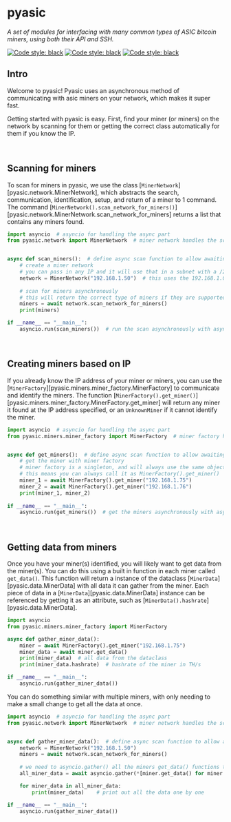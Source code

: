 # pyasic
*A set of modules for interfacing with many common types of ASIC bitcoin miners, using both their API and SSH.*

[![Code style: black](https://img.shields.io/badge/code%20style-black-000000.svg)](https://github.com/psf/black)
[![Code style: black](https://img.shields.io/pypi/v/pyasic.svg)](https://pypi.org/project/pyasic/)
[![Code style: black](https://img.shields.io/pypi/pyversions/pyasic.svg)](https://pypi.org/project/pyasic/)

## Intro
Welcome to pyasic!  Pyasic uses an asynchronous method of communicating with asic miners on your network, which makes it super fast.

Getting started with pyasic is easy.  First, find your miner (or miners) on the network by scanning for them or getting the correct class automatically for them if you know the IP.

<br>

## Scanning for miners
To scan for miners in pyasic, we use the class [`MinerNetwork`][pyasic.network.MinerNetwork], which abstracts the search, communication, identification, setup, and return of a miner to 1 command.
The command [`MinerNetwork().scan_network_for_miners()`][pyasic.network.MinerNetwork.scan_network_for_miners] returns a list that contains any miners found.
```python
import asyncio  # asyncio for handling the async part
from pyasic.network import MinerNetwork  # miner network handles the scanning


async def scan_miners():  # define async scan function to allow awaiting
    # create a miner network
    # you can pass in any IP and it will use that in a subnet with a /24 mask (255 IPs).
    network = MinerNetwork("192.168.1.50")  # this uses the 192.168.1.0-255 network
    
    # scan for miners asynchronously
    # this will return the correct type of miners if they are supported with all functionality.
    miners = await network.scan_network_for_miners()
    print(miners)

if __name__ == "__main__": 
    asyncio.run(scan_miners())  # run the scan asynchronously with asyncio.run()
```

<br>

## Creating miners based on IP
If you already know the IP address of your miner or miners, you can use the [`MinerFactory`][pyasic.miners.miner_factory.MinerFactory] to communicate and identify the miners.
The function [`MinerFactory().get_miner()`][pyasic.miners.miner_factory.MinerFactory.get_miner] will return any miner it found at the IP address specified, or an `UnknownMiner` if it cannot identify the miner.
```python
import asyncio  # asyncio for handling the async part
from pyasic.miners.miner_factory import MinerFactory  # miner factory handles miners creation


async def get_miners():  # define async scan function to allow awaiting
    # get the miner with miner factory
    # miner factory is a singleton, and will always use the same object and cache
    # this means you can always call it as MinerFactory().get_miner()
    miner_1 = await MinerFactory().get_miner("192.168.1.75")
    miner_2 = await MinerFactory().get_miner("192.168.1.76")
    print(miner_1, miner_2)
    
if __name__ == "__main__": 
    asyncio.run(get_miners())  # get the miners asynchronously with asyncio.run()
```

<br>

## Getting data from miners

Once you have your miner(s) identified, you will likely want to get data from the miner(s).  You can do this using a built in function in each miner called `get_data()`.
This function will return a instance of the dataclass [`MinerData`][pyasic.data.MinerData] with all data it can gather from the miner.
Each piece of data in a [`MinerData`][pyasic.data.MinerData] instance can be referenced by getting it as an attribute, such as [`MinerData().hashrate`][pyasic.data.MinerData].
```python
import asyncio
from pyasic.miners.miner_factory import MinerFactory

async def gather_miner_data():
    miner = await MinerFactory().get_miner("192.168.1.75")
    miner_data = await miner.get_data()
    print(miner_data)  # all data from the dataclass
    print(miner_data.hashrate)  # hashrate of the miner in TH/s

if __name__ == "__main__": 
    asyncio.run(gather_miner_data())
```

You can do something similar with multiple miners, with only needing to make a small change to get all the data at once.
```python
import asyncio  # asyncio for handling the async part
from pyasic.network import MinerNetwork  # miner network handles the scanning


async def gather_miner_data():  # define async scan function to allow awaiting
    network = MinerNetwork("192.168.1.50")
    miners = await network.scan_network_for_miners()
    
    # we need to asyncio.gather() all the miners get_data() functions to make them run together
    all_miner_data = await asyncio.gather(*[miner.get_data() for miner in miners])

    for miner_data in all_miner_data:
        print(miner_data)    # print out all the data one by one

if __name__ == "__main__": 
    asyncio.run(gather_miner_data())
```
